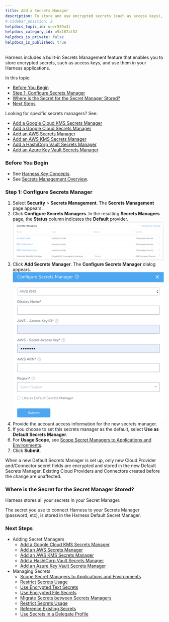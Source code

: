 ```yaml
---
title: Add a Secrets Manager
description: To store and use encrypted secrets (such as access keys), your options include the built-in Harness Secrets Manager, AWS KMS, Google Cloud KMS, HashiCorp Vault, Azure Key Vault, CyberArk, and SSH via Kerberos.
# sidebar_position: 2
helpdocs_topic_id: uuer539u3l
helpdocs_category_id: o9x167at52
helpdocs_is_private: false
helpdocs_is_published: true
---
```


Harness includes a built-in Secrets Management feature that enables you to store encrypted secrets, such as access keys, and use them in your Harness applications.

In this topic:

* [Before You Begin](#before_you_begin)
* [Step 1: Configure Secrets Manager](#step_1_configure_secrets_manager)
* [Where is the Secret for the Secret Manager Stored?](#where_is_the_secret_for_the_secret_manager_stored)
* [Next Steps](#next_steps)

Looking for specific secrets managers? See:

* [Add a Google Cloud KMS Secrets Manager](add-a-google-cloud-kms-secrets-manager.md)
* [Add a Google Cloud Secrets Manager](add-a-google-cloud-secrets-manager.md)
* [Add an AWS Secrets Manager](add-an-aws-secrets-manager.md)
* [Add an AWS KMS Secrets Manager](add-an-aws-kms-secrets-manager.md)
* [Add a HashiCorp Vault Secrets Manager](add-a-hashi-corp-vault-secrets-manager.md)
* [Add an Azure Key Vault Secrets Manager](azure-key-vault.md)

### Before You Begin

* See [Harness Key Concepts](https://docs.harness.io/article/4o7oqwih6h-harness-key-concepts).
* See [Secrets Management Overview](secret-management.md).

### Step 1: Configure Secrets Manager

1. Select **Security** > **Secrets Management**. The **Secrets Management** page appears.
2. Click **Configure Secrets Managers**. In the resulting **Secrets Managers** page, the **Status** column indicates the **Default** provider.![](./static/add-a-secrets-manager-23.png)
3. Click **Add Secrets Manager**. The **Configure Secrets Manager** dialog appears.![](./static/add-a-secrets-manager-24.png)
4. Provide the account access information for the new secrets manager.
5. If you choose to set this secrets manager as the default, select **Use as Default Secrets Manager**.
6. For **Usage Scope**, see [Scope Secret Managers to Applications and Environments](scope-secret-managers-to-applications-and-environments.md).
7. Click **Submit**.

When a new Default Secrets Manager is set up, only new Cloud Provider and/Connector secret fields are encrypted and stored in the new Default Secrets Manager. Existing Cloud Providers and Connectors created before the change are unaffected.

### Where is the Secret for the Secret Manager Stored?

Harness stores all your secrets in your Secret Manager.

The secret you use to connect Harness to your Secrets Manager (password, etc), is stored in the Harness Default Secret Manager.

### Next Steps

* Adding Secret Managers
	+ [Add a Google Cloud KMS Secrets Manager](add-a-google-cloud-kms-secrets-manager.md)
	+ [Add an AWS Secrets Manager](add-an-aws-secrets-manager.md)
	+ [Add an AWS KMS Secrets Manager](add-an-aws-kms-secrets-manager.md)
	+ [Add a HashiCorp Vault Secrets Manager](add-a-hashi-corp-vault-secrets-manager.md)
	+ [Add an Azure Key Vault Secrets Manager](azure-key-vault.md)
* Managing Secrets
	+ [Scope Secret Managers to Applications and Environments](scope-secret-managers-to-applications-and-environments.md)
	+ [Restrict Secrets Usage](restrict-secrets-usage.md)
	+ [Use Encrypted Text Secrets](use-encrypted-text-secrets.md)
	+ [Use Encrypted File Secrets](use-encrypted-file-secrets.md)
	+ [Migrate Secrets between Secrets Managers](migrate-secrets-between-secrets-managers.md)
	+ [Restrict Secrets Usage](restrict-secrets-usage.md)
	+ [Reference Existing Secrets](reference-existing-secrets.md)
	+ [Use Secrets in a Delegate Profile](../../account/manage-delegates/use-a-secret-in-a-delegate-profile.md)

